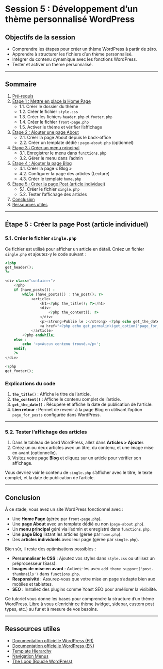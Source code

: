 # Session 5 : Développement d’un thème personnalisé WordPress

## Objectifs de la session
- Comprendre les étapes pour créer un thème WordPress à partir de zéro.
- Apprendre à structurer les fichiers d’un thème personnalisé.
- Intégrer du contenu dynamique avec les fonctions WordPress.
- Tester et activer un thème personnalisé.


---

## Sommaire

1. [Pré-requis](#pré-requis)  
2. [Étape 1 : Mettre en place la Home Page](#étape-1--mettre-en-place-la-home-page)  
    - 1.1. Créer le dossier du thème  
    - 1.2. Créer le fichier `style.css`  
    - 1.3. Créer les fichiers `header.php` et `footer.php`  
    - 1.4. Créer le fichier `front-page.php`  
    - 1.5. Activer le thème et vérifier l’affichage  
3. [Étape 2 : Ajouter une page About](#étape-2--ajouter-une-page-about)  
    - 2.1. Créer la page About depuis le back-office  
    - 2.2. Créer un template dédié : `page-about.php` (optionnel)  
4. [Étape 3 : Créer un menu principal](#étape-3--créer-un-menu-principal)  
    - 3.1. Enregistrer le menu dans `functions.php`  
    - 3.2. Gérer le menu dans l’admin  
5. [Étape 4 : Ajouter la page Blog](#étape-4--ajouter-la-page-blog)  
    - 4.1. Créer la page « Blog »  
    - 4.2. Configurer la page des articles (Lecture)  
    - 4.3. Créer le template `home.php`  
6. [Étape 5 : Créer la page Post (article individuel)](#étape-5--créer-la-page-post-article-individuel)  
    - 5.1. Créer le fichier `single.php`  
    - 5.2. Tester l’affichage des articles  
7. [Conclusion](#conclusion)  
8. [Ressources utiles](#ressources-utiles)  

---

## Étape 5 : Créer la page Post (article individuel)

### 5.1. Créer le fichier `single.php`

Ce fichier est utilisé pour afficher un article en détail. Créez un fichier `single.php` et ajoutez-y le code suivant :

```php
<?php
get_header();
?>

<div class="container">
    <?php
    if (have_posts()) :
        while (have_posts()) : the_post(); ?>
            <article>
                <h1><?php the_title(); ?></h1>
                <div>
                    <?php the_content(); ?>
                </div>
                <p><strong>Publié le :</strong> <?php echo get_the_date(); ?></p>
                <a href="<?php echo get_permalink(get_option('page_for_posts')); ?>">&larr; Retour au Blog</a>
            </article>
        <?php endwhile;
    else :
        echo '<p>Aucun contenu trouvé.</p>';
    endif;
    ?>
</div>

<?php
get_footer();
```

### Explications du code

1. **`the_title()`** : Affiche le titre de l’article.
2. **`the_content()`** : Affiche le contenu complet de l’article.
3. **`get_the_date()`** : Récupère et affiche la date de publication de l’article.
4. **Lien retour** : Permet de revenir à la page Blog en utilisant l’option `page_for_posts` configurée dans WordPress.

---

### 5.2. Tester l’affichage des articles

1. Dans le tableau de bord WordPress, allez dans **Articles > Ajouter**.
2. Créez un ou deux articles avec un titre, du contenu, et une image mise en avant (optionnelle).
3. Visitez votre page **Blog** et cliquez sur un article pour vérifier son affichage.

Vous devriez voir le contenu de `single.php` s’afficher avec le titre, le texte complet, et la date de publication de l’article.

---

## Conclusion

À ce stade, vous avez un site WordPress fonctionnel avec :

- Une **Home Page** (gérée par `front-page.php`).
- Une **page About** avec un template dédié ou non (`page-about.php`).
- Un **menu principal** géré via l’admin et enregistré dans `functions.php`.
- Une **page Blog** listant les articles (gérée par `home.php`).
- Des **articles individuels** avec leur page (gérée par `single.php`).

Bien sûr, il reste des optimisations possibles :

- **Personnaliser le CSS** : Ajoutez vos styles dans `style.css` ou utilisez un préprocesseur (Sass).
- **Images de mise en avant** : Activez-les avec `add_theme_support('post-thumbnails')` dans `functions.php`.
- **Responsivité** : Assurez-vous que votre mise en page s’adapte bien aux mobiles et tablettes.
- **SEO** : Installez des plugins comme Yoast SEO pour améliorer la visibilité.

Ce tutoriel vous donne les bases pour comprendre la structure d’un thème WordPress. Libre à vous d’enrichir ce thème (widget, sidebar, custom post types, etc.) au fur et à mesure de vos besoins.

---

## Ressources utiles

- [Documentation officielle WordPress (FR)](https://fr.wordpress.org/support/)
- [Documentation officielle WordPress (EN)](https://wordpress.org/support/)
- [Template Hierarchy](https://developer.wordpress.org/themes/basics/template-hierarchy/)
- [Navigation Menus](https://developer.wordpress.org/themes/functionality/navigation-menus/)
- [The Loop (Boucle WordPress)](https://developer.wordpress.org/themes/basics/the-loop/)
